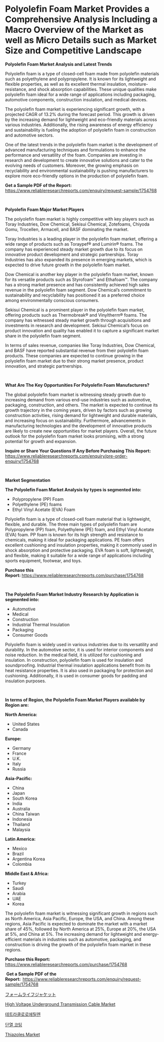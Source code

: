 <p><h1>Polyolefin Foam Market Provides a Comprehensive Analysis Including a Macro Overview of the Market as well as Micro Details such as Market Size and Competitive Landscape</h1></p><p><strong>Polyolefin Foam Market Analysis and Latest Trends</strong></p>
<p><p>Polyolefin foam is a type of closed-cell foam made from polyolefin materials such as polyethylene and polypropylene. It is known for its lightweight and flexible properties, as well as its excellent thermal insulation, moisture-resistance, and shock absorption capabilities. These unique qualities make polyolefin foam ideal for a wide range of applications including packaging, automotive components, construction insulation, and medical devices.</p><p>The polyolefin foam market is experiencing significant growth, with a projected CAGR of 13.2% during the forecast period. This growth is driven by the increasing demand for lightweight and eco-friendly materials across various industries. Additionally, the rising awareness of energy efficiency and sustainability is fueling the adoption of polyolefin foam in construction and automotive sectors.</p><p>One of the latest trends in the polyolefin foam market is the development of advanced manufacturing techniques and formulations to enhance the performance and versatility of the foam. Companies are investing in research and development to create innovative solutions and cater to the evolving needs of customers. Moreover, the growing emphasis on recyclability and environmental sustainability is pushing manufacturers to explore more eco-friendly options in the production of polyolefin foam.</p></p>
<p><strong>Get a Sample PDF of the Report:&nbsp;</strong> <a href="https://www.reliableresearchreports.com/enquiry/request-sample/1754768">https://www.reliableresearchreports.com/enquiry/request-sample/1754768</a></p>
<p>&nbsp;</p>
<p><strong>Polyolefin Foam Major Market Players</strong></p>
<p><p>The polyolefin foam market is highly competitive with key players such as Toray Industries, Dow Chemical, Sekisui Chemical, Zotefoams, Chiyoda Gomu, Trocellen, Armacell, and BASF dominating the market. </p><p>Toray Industries is a leading player in the polyolefin foam market, offering a wide range of products such as Toraypef® and Lumirin® foams. The company has experienced steady market growth due to its focus on innovative product development and strategic partnerships. Toray Industries has also expanded its presence in emerging markets, which is expected to drive future growth in the polyolefin foam market.</p><p>Dow Chemical is another key player in the polyolefin foam market, known for its versatile products such as Styrofoam™ and Ethafoam™. The company has a strong market presence and has consistently achieved high sales revenue in the polyolefin foam segment. Dow Chemical’s commitment to sustainability and recyclability has positioned it as a preferred choice among environmentally conscious consumers.</p><p>Sekisui Chemical is a prominent player in the polyolefin foam market, offering products such as Thermobreak® and Vinyltherm® foams. The company has witnessed steady market growth through acquisitions and investments in research and development. Sekisui Chemical’s focus on product innovation and quality has enabled it to capture a significant market share in the polyolefin foam segment.</p><p>In terms of sales revenue, companies like Toray Industries, Dow Chemical, and BASF have reported substantial revenue from their polyolefin foam products. These companies are expected to continue growing in the polyolefin foam market due to their strong market presence, product innovation, and strategic partnerships.</p></p>
<p>&nbsp;</p>
<p><strong>What Are The Key Opportunities For Polyolefin Foam Manufacturers?</strong></p>
<p><p>The global polyolefin foam market is witnessing steady growth due to increasing demand from various end-use industries such as automotive, packaging, construction, and others. The market is expected to continue its growth trajectory in the coming years, driven by factors such as growing construction activities, rising demand for lightweight and durable materials, and increasing focus on sustainability. Furthermore, advancements in manufacturing technologies and the development of innovative products are likely to create new opportunities for market players. Overall, the future outlook for the polyolefin foam market looks promising, with a strong potential for growth and expansion.</p></p>
<p><strong>Inquire or Share Your Questions If Any Before Purchasing This Report:</strong> <a href="https://www.reliableresearchreports.com/enquiry/pre-order-enquiry/1754768">https://www.reliableresearchreports.com/enquiry/pre-order-enquiry/1754768</a></p>
<p>&nbsp;</p>
<p><strong>Market Segmentation</strong></p>
<p><strong>The Polyolefin Foam Market Analysis by types is segmented into:</strong></p>
<p><ul><li>Polypropylene (PP) Foam</li><li>Polyethylene (PE) foams</li><li>Ethyl Vinyl Acetate (EVA) Foam</li></ul></p>
<p><p>Polyolefin foam is a type of closed-cell foam material that is lightweight, flexible, and durable. The three main types of polyolefin foam are Polypropylene (PP) foam, Polyethylene (PE) foam, and Ethyl Vinyl Acetate (EVA) foam. PP foam is known for its high strength and resistance to chemicals, making it ideal for packaging applications. PE foam offers excellent cushioning and insulation properties, making it commonly used in shock absorption and protective packaging. EVA foam is soft, lightweight, and flexible, making it suitable for a wide range of applications including sports equipment, footwear, and toys.</p></p>
<p><strong>Purchase this Report:&nbsp;</strong><a href="https://www.reliableresearchreports.com/purchase/1754768">https://www.reliableresearchreports.com/purchase/1754768</a></p>
<p>&nbsp;</p>
<p><strong>The Polyolefin Foam Market Industry Research by Application is segmented into:</strong></p>
<p><ul><li>Automotive</li><li>Medical</li><li>Construction</li><li>Industrial Thermal Insulation</li><li>Packaging</li><li>Consumer Goods</li></ul></p>
<p><p>Polyolefin foam is widely used in various industries due to its versatility and durability. In the automotive sector, it is used for interior components and noise reduction. In the medical field, it is utilized for cushioning and insulation. In construction, polyolefin foam is used for insulation and soundproofing. Industrial thermal insulation applications benefit from its heat resistance properties. It is also used in packaging for protection and cushioning. Additionally, it is used in consumer goods for padding and insulation purposes.</p></p>
<p>&nbsp;</p>
<p><strong>In terms of Region, the Polyolefin Foam Market Players available by Region are:</strong></p>
<p>
    <p> <strong> North America: </strong>
        <ul>
            <li>United States</li>
            <li>Canada</li>
        </ul>
        </p> 
    <p> <strong> Europe: </strong>
        <ul>
            <li>Germany</li>
            <li>France</li>
            <li>U.K.</li>
            <li>Italy</li>
            <li>Russia</li>
        </ul>
        </p> 
    <p> <strong> Asia-Pacific: </strong>
        <ul>
            <li>China</li>
            <li>Japan</li>
            <li>South Korea</li>
            <li>India</li>
            <li>Australia</li>
            <li>China Taiwan</li>
            <li>Indonesia</li>
            <li>Thailand</li>
            <li>Malaysia</li>
        </ul>
        </p> 
    <p> <strong> Latin America: </strong>
        <ul>
            <li>Mexico</li>
            <li>Brazil</li>
            <li>Argentina Korea</li>
            <li>Colombia</li>
        </ul>
        </p> 
    <p> <strong> Middle East & Africa: </strong>
        <ul>
            <li>Turkey</li>
            <li>Saudi</li>
            <li>Arabia</li>
            <li>UAE</li>
            <li>Korea</li>
        </ul>
    </p>
    </p>
<p><p>The polyolefin foam market is witnessing significant growth in regions such as North America, Asia Pacific, Europe, the USA, and China. Among these regions, Asia Pacific is expected to dominate the market with a market share of 45%, followed by North America at 25%, Europe at 20%, the USA at 5%, and China at 5%. The increasing demand for lightweight and energy-efficient materials in industries such as automotive, packaging, and construction is driving the growth of the polyolefin foam market in these regions.</p></p>
<p><strong>Purchase this Report: </strong><a href="https://www.reliableresearchreports.com/purchase/1754768">https://www.reliableresearchreports.com/purchase/1754768</a></p>
<p>&nbsp;<strong>Get a Sample PDF of the Report:&nbsp;&nbsp;</strong><a href="https://www.reliableresearchreports.com/enquiry/request-sample/1754768">https://www.reliableresearchreports.com/enquiry/request-sample/1754768</a></p>
<p><strong></strong></p>
<p><p><a href="https://github.com/xnljig2898992/Market-Research-Report-List-1/blob/main/3555139192233.md">フォームライフジャケット</a></p><p><a href="https://issuu.com/reportprime-2/docs/high-voltage-underground-transmission-cable-market">High Voltage Underground Transmission Cable Market</a></p><p><a href="https://github.com/vsn7qpua81q/Market-Research-Report-List-1/blob/main/8199927192049.md">테트라클로로에틸렌</a></p><p><a href="https://github.com/trmesnao7959541/Market-Research-Report-List-1/blob/main/3629745192048.md">단열 코팅</a></p><p><a href="https://github.com/sonuprakash1/Market-Research-Report-List-1/blob/main/thiazoles-market.md">Thiazoles Market</a></p></p>